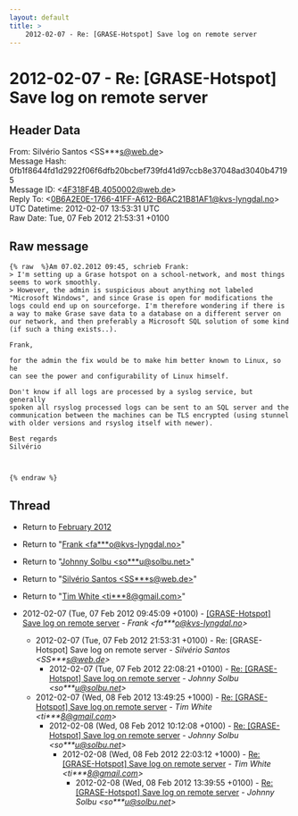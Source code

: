```yaml
---
layout: default
title: >
    2012-02-07 - Re: [GRASE-Hotspot] Save log on remote server
---
```


# 2012-02-07 - Re: [GRASE-Hotspot] Save log on remote server

## Header Data

From: Silvério Santos \<SS***s@web.de\><br>
Message Hash: 0fb1f8644fd1d2922f06f6dfb20bcbef739fd41d97ccb8e37048ad3040b47195<br>
Message ID: \<4F318F4B.4050002@web.de\><br>
Reply To: \<0B6A2E0E-1766-41FF-A612-B6AC21B81AF1@kvs-lyngdal.no\><br>
UTC Datetime: 2012-02-07 13:53:31 UTC<br>
Raw Date: Tue, 07 Feb 2012 21:53:31 +0100<br>

## Raw message

```
{% raw  %}Am 07.02.2012 09:45, schrieb Frank:
> I'm setting up a Grase hotspot on a school-network, and most things seems to work smoothly.
> However, the admin is suspicious about anything not labeled "Microsoft Windows", and since Grase is open for modifications the logs could end up on sourceforge. I'm therefore wondering if there is a way to make Grase save data to a database on a different server on our network, and then preferably a Microsoft SQL solution of some kind (if such a thing exists..).

Frank,

for the admin the fix would be to make him better known to Linux, so he 
can see the power and configurability of Linux himself.

Don't know if all logs are processed by a syslog service, but generally 
spoken all rsyslog processed logs can be sent to an SQL server and the 
communication between the machines can be TLS encrypted (using stunnel 
with older versions and rsyslog itself with newer).

Best regards
Silvério



{% endraw %}
```

## Thread

+ Return to [February 2012](/archive/2012/02)

+ Return to "[Frank <fa***o<span>@</span>kvs-lyngdal.no>](/authors/fa___o_at_kvslyngdal_no)"
+ Return to "[Johnny Solbu <so***u<span>@</span>solbu.net>](/authors/so___u_at_solbu_net)"
+ Return to "[Silvério Santos <SS***s<span>@</span>web.de>](/authors/ss___s_at_web_de)"
+ Return to "[Tim White <ti***8<span>@</span>gmail.com>](/authors/ti___8_at_gmail_com)"

+ 2012-02-07 (Tue, 07 Feb 2012 09:45:09 +0100) - [[GRASE-Hotspot] Save log on remote server](/archive/2012/02/682a71d6c698cfd3856dc33229f281fa8bcdab28dea7a2ac093e15ea9a4b064d) - _Frank \<fa***o@kvs-lyngdal.no\>_
  + 2012-02-07 (Tue, 07 Feb 2012 21:53:31 +0100) - Re: [GRASE-Hotspot] Save log on remote server - _Silvério Santos \<SS***s@web.de\>_
    + 2012-02-07 (Tue, 07 Feb 2012 22:08:21 +0100) - [Re: [GRASE-Hotspot] Save log on remote server](/archive/2012/02/63564ebda9d20dd08b89e1c6e26a851a59e0a97c254d45fe380e93ca43682377) - _Johnny Solbu \<so***u@solbu.net\>_
  + 2012-02-07 (Wed, 08 Feb 2012 13:49:25 +1000) - [Re: [GRASE-Hotspot] Save log on remote server](/archive/2012/02/998f9fb18e23ccfbd6fcb24f9a181352fea8ff7f34f5aeeee79a4079881cf518) - _Tim White \<ti***8@gmail.com\>_
    + 2012-02-08 (Wed, 08 Feb 2012 10:12:08 +0100) - [Re: [GRASE-Hotspot] Save log on remote server](/archive/2012/02/c3ef5324f131a0de40ae7d71c4674941059b3f314dab01c7394ab81ac4fdb0fc) - _Johnny Solbu \<so***u@solbu.net\>_
      + 2012-02-08 (Wed, 08 Feb 2012 22:03:12 +1000) - [Re: [GRASE-Hotspot] Save log on remote server](/archive/2012/02/3f6b330441a745110ae622d1b11ca3a286e8feb477f9d6338f1ae54961ebdc18) - _Tim White \<ti***8@gmail.com\>_
        + 2012-02-08 (Wed, 08 Feb 2012 13:39:55 +0100) - [Re: [GRASE-Hotspot] Save log on remote server](/archive/2012/02/92079104510a216cfee0ceb3d3cf17949a2e72956944741ae54355c0f3df162a) - _Johnny Solbu \<so***u@solbu.net\>_

